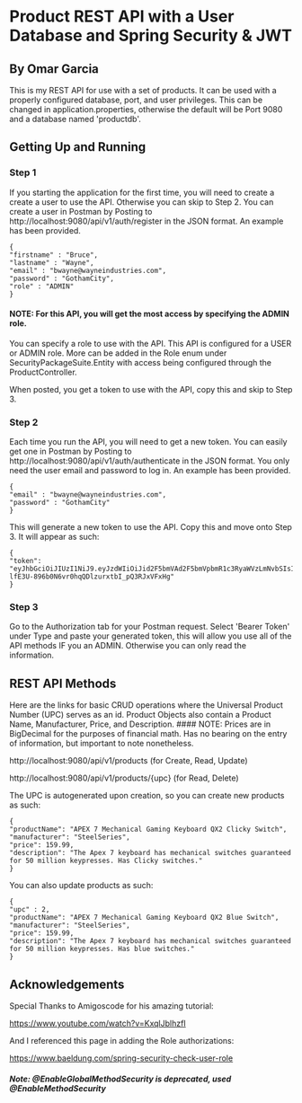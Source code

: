 # Product REST API with a User Database and Spring Security & JWT

## By Omar Garcia

This is my REST API for use with a set of products. It can be used with a properly
configured database, port, and user privileges. This can be changed in application.properties,
otherwise the default will be Port 9080 and a database named 'productdb'.

## Getting Up and Running

### Step 1

If you starting the application for the first time, you will need to create a create a
user to use the API. Otherwise you can skip to Step 2. You can create a user in Postman by Posting to
http://localhost:9080/api/v1/auth/register in the JSON format. An example has been provided.

```
{
"firstname" : "Bruce",
"lastname" : "Wayne",
"email" : "bwayne@wayneindustries.com",
"password" : "GothamCity",
"role" : "ADMIN"
}
```

#### NOTE: For this API, you will get the most access by specifying the ADMIN role.

You can specify a role to use with the API. This API is configured for a USER
or ADMIN role. More can be added in the Role enum under SecurityPackageSuite.Entity
with access being configured through the ProductController. 

When posted, you get a token to use with the API, copy this and skip to Step 3.

### Step 2

Each time you run the API, you will need to get a new token. You can easily get one 
in Postman by Posting to http://localhost:9080/api/v1/auth/authenticate in the JSON
format. You only need the user email and password to log in. An example has been 
provided.

```
{
"email" : "bwayne@wayneindustries.com",
"password" : "GothamCity"
}
```

This will generate a new token to use the API. Copy this and move onto Step 3.
It will appear as such:

```
{
"token": "eyJhbGciOiJIUzI1NiJ9.eyJzdWIiOiJid2F5bmVAd2F5bmVpbmR1c3RyaWVzLmNvbSIsImlhdCI6MTY4MjMwNDIxMSwiZXhwIjoxNjgyMzA1NjUxfQ.zR-lfE3U-896b0N6vr0hqQDlzurxtbI_pQ3RJxVFxHg"
}
```

### Step 3

Go to the Authorization tab for your Postman request. Select 'Bearer Token' under Type
and paste your generated token, this will allow you use all of the API methods IF you
an ADMIN. Otherwise you can only read the information.

## REST API Methods

Here are the links for basic CRUD operations where the Universal Product Number (UPC)
serves as an id. Product Objects also contain a Product Name, Manufacturer, Price,
and Description. #### NOTE: Prices are in BigDecimal for the purposes of financial math. 
Has no bearing on the entry of information, but important to note nonetheless.

http://localhost:9080/api/v1/products (for Create, Read, Update)

http://localhost:9080/api/v1/products/{upc} (for Read, Delete)

The UPC is autogenerated upon creation, so you can create new products as such:

```
{
"productName": "APEX 7 Mechanical Gaming Keyboard QX2 Clicky Switch",
"manufacturer": "SteelSeries",
"price": 159.99,
"description": "The Apex 7 keyboard has mechanical switches guaranteed for 50 million keypresses. Has Clicky switches."
}
```


You can also update products as such:

```
{
"upc" : 2,
"productName": "APEX 7 Mechanical Gaming Keyboard QX2 Blue Switch",
"manufacturer": "SteelSeries",
"price": 159.99,
"description": "The Apex 7 keyboard has mechanical switches guaranteed for 50 million keypresses. Has blue switches."
}
```

## Acknowledgements

Special Thanks to Amigoscode for his amazing tutorial:

https://www.youtube.com/watch?v=KxqlJblhzfI

And I referenced this page in adding the Role authorizations: 

https://www.baeldung.com/spring-security-check-user-role

##### Note: @EnableGlobalMethodSecurity is deprecated, used @EnableMethodSecurity

